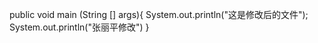 public void main (String [] args){
    System.out.println("这是修改后的文件");
    System.out.println("张丽平修改")
}